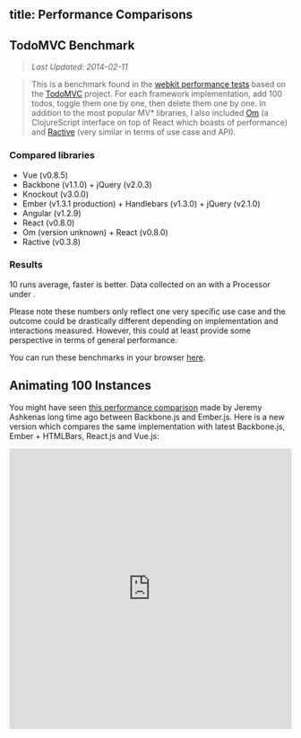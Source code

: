 title: Performance Comparisons
---

## TodoMVC Benchmark

> *Last Updated: 2014-02-11*

> This is a benchmark found in the [webkit performance tests](https://github.com/WebKit/webkit/tree/master/PerformanceTests/DoYouEvenBench) based on the [TodoMVC](http://todomvc.com/) project. For each framework implementation, add 100 todos, toggle them one by one, then delete them one by one. In addition to the most popular MV* libraries, I also included [Om](https://github.com/swannodette/om) (a ClojureScript interface on top of React which boasts of performance) and [Ractive](http://www.ractivejs.org/) (very similar in terms of use case and API).

### Compared libraries

- Vue (v0.8.5)
- Backbone (v1.1.0) + jQuery (v2.0.3)
- Knockout (v3.0.0)
- Ember (v1.3.1 production) + Handlebars (v1.3.0) + jQuery (v2.1.0)
- Angular (v1.2.9)
- React (v0.8.0)
- Om (version unknown) + React (v0.8.0)
- Ractive (v0.3.8)

### Results

10 runs average, faster is better. Data collected on an <span id="_machine"></span> with a <span id="_cpu"></span> Processor under <span id="_os"></span>.

<ul id="benchmark-results"></ul>

Please note these numbers only reflect one very specific use case and the outcome could be drastically different depending on implementation and interactions measured. However, this could at least provide some perspective in terms of general performance.

You can run these benchmarks in your browser [here](/perf/todomvc-benchmark/).

<script src="/js/benchmark.js"></script>
<link rel="stylesheet" type="text/css" href="/css/benchmark.css">

## Animating 100 Instances

You might have seen [this performance comparison](http://jsfiddle.net/jashkenas/CGSd5/) made by Jeremy Ashkenas long time ago between Backbone.js and Ember.js. Here is a new version which compares the same implementation with latest Backbone.js, Ember + HTMLBars, React.js and Vue.js:

<iframe width="100%" height="500" src="http://jsfiddle.net/yyx990803/uv4Jn/embedded/result,js,html,css" allowfullscreen="allowfullscreen" frameborder="0"></iframe>